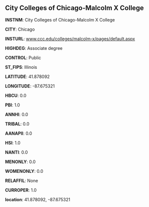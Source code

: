 
City Colleges of Chicago-Malcolm X College
---
**INSTNM**: City Colleges of Chicago-Malcolm X College

**CITY**: Chicago

**INSTURL**: www.ccc.edu/colleges/malcolm-x/pages/default.aspx

**HIGHDEG**: Associate degree

**CONTROL**: Public

**ST_FIPS**: Illinois

**LATITUDE**: 41.878092

**LONGITUDE**: -87.675321

**HBCU**: 0.0

**PBI**: 1.0

**ANNHI**: 0.0

**TRIBAL**: 0.0

**AANAPII**: 0.0

**HSI**: 1.0

**NANTI**: 0.0

**MENONLY**: 0.0

**WOMENONLY**: 0.0

**RELAFFIL**: None

**CURROPER**: 1.0

**location**: 41.878092, -87.675321